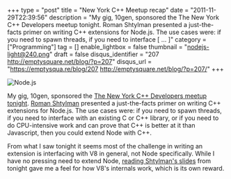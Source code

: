 +++
type = "post"
title = "New York C++ Meetup recap"
date = "2011-11-29T22:39:56"
description = "My gig, 10gen, sponsored the The New York C++ Developers meetup tonight. Roman Shtylman presented a just-the-facts primer on writing C++ extensions for Node.js. The use cases were: if you need to spawn threads, if you need to interface [ ... ]"
category = ["Programming"]
tag = []
enable_lightbox = false
thumbnail = "nodejs-light@240.png"
draft = false
disqus_identifier = "207 http://emptysquare.net/blog/?p=207"
disqus_url = "https://emptysqua.re/blog/207 http://emptysquare.net/blog/?p=207/"
+++

<p><img style="display:block; margin-left:auto; margin-right:auto;" src="nodejs-light.png" title="Node.js" /></p>
<p>My gig, 10gen, sponsored the <a href="http://www.meetup.com/nyccpp/events/16232776/">The New York C++ Developers meetup
tonight</a>. <a href="http://www.shtylman.com/">Roman
Shtylman</a> presented a just-the-facts primer on
writing C++ extensions for Node.js. The use cases were: if you need to
spawn threads, if you need to interface with an existing C or C++
library, or if you need to do CPU-intensive work and can prove that C++
is better at it than Javascript, then you could extend Node with C++.</p>
<p>From what I saw tonight it seems most of the challenge in writing an
extension is interfacing with V8 in general, not Node specifically.
While I have no pressing need to extend Node, <a href="http://shtylman.github.com/node-presentation/">reading Shtylman's
slides</a> from tonight gave
me a feel for how V8's internals work, which is its own reward.</p>
